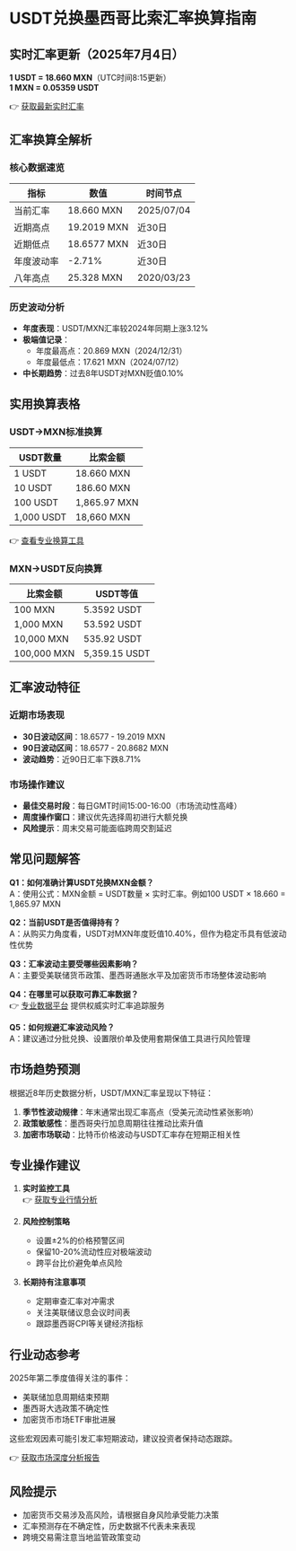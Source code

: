 # USDT兑换墨西哥比索汇率换算指南

## 实时汇率更新（2025年7月4日）

**1 USDT = 18.660 MXN**（UTC时间8:15更新）  
**1 MXN = 0.05359 USDT**

👉 [获取最新实时汇率](https://bit.ly/okx_welcome)  

## 汇率换算全解析

### 核心数据速览
| 指标 | 数值 | 时间节点 |
|------|------|---------|
| 当前汇率 | 18.660 MXN | 2025/07/04 |
| 近期高点 | 19.2019 MXN | 近30日 |
| 近期低点 | 18.6577 MXN | 近30日 |
| 年度波动率 | -2.71% | 近30日 |
| 八年高点 | 25.328 MXN | 2020/03/23 |

### 历史波动分析
- **年度表现**：USDT/MXN汇率较2024年同期上涨3.12%
- **极端值记录**：
  - 年度最高点：20.869 MXN（2024/12/31）
  - 年度最低点：17.621 MXN（2024/07/12）
- **中长期趋势**：过去8年USDT对MXN贬值0.10%

## 实用换算表格

### USDT→MXN标准换算
| USDT数量 | 比索金额 |
|----------|----------|
| 1 USDT | 18.660 MXN |
| 10 USDT | 186.60 MXN |
| 100 USDT | 1,865.97 MXN |
| 1,000 USDT | 18,660 MXN |

👉 [查看专业换算工具](https://bit.ly/okx_welcome)  

### MXN→USDT反向换算
| 比索金额 | USDT等值 |
|----------|----------|
| 100 MXN | 5.3592 USDT |
| 1,000 MXN | 53.592 USDT |
| 10,000 MXN | 535.92 USDT |
| 100,000 MXN | 5,359.15 USDT |

## 汇率波动特征

### 近期市场表现
- **30日波动区间**：18.6577 - 19.2019 MXN
- **90日波动区间**：18.6577 - 20.8682 MXN
- **波动趋势**：近90日汇率下跌8.71%

### 市场操作建议
- **最佳交易时段**：每日GMT时间15:00-16:00（市场流动性高峰）
- **周度操作窗口**：建议优先选择周初进行大额兑换
- **风险提示**：周末交易可能面临跨周交割延迟

## 常见问题解答

**Q1：如何准确计算USDT兑换MXN金额？**  
A：使用公式：MXN金额 = USDT数量 × 实时汇率。例如100 USDT × 18.660 = 1,865.97 MXN

**Q2：当前USDT是否值得持有？**  
A：从购买力角度看，USDT对MXN年度贬值10.40%，但作为稳定币具有低波动性优势

**Q3：汇率波动主要受哪些因素影响？**  
A：主要受美联储货币政策、墨西哥通胀水平及加密货币市场整体波动影响

**Q4：在哪里可以获取可靠汇率数据？**  
👉 [专业数据平台](https://bit.ly/okx_welcome) 提供权威实时汇率追踪服务

**Q5：如何规避汇率波动风险？**  
A：建议通过分批兑换、设置限价单及使用套期保值工具进行风险管理

## 市场趋势预测

根据近8年历史数据分析，USDT/MXN汇率呈现以下特征：
1. **季节性波动规律**：年末通常出现汇率高点（受美元流动性紧张影响）
2. **政策敏感性**：墨西哥央行加息周期往往推动比索升值
3. **加密市场联动**：比特币价格波动与USDT汇率存在短期正相关性

## 专业操作建议

1. **实时监控工具**  
👉 [获取专业行情分析](https://bit.ly/okx_welcome)  

2. **风险控制策略**
   - 设置±2%的价格预警区间
   - 保留10-20%流动性应对极端波动
   - 跨平台比价避免单点风险

3. **长期持有注意事项**
   - 定期审查汇率对冲需求
   - 关注美联储议息会议时间表
   - 跟踪墨西哥CPI等关键经济指标

## 行业动态参考

2025年第二季度值得关注的事件：
- 美联储加息周期结束预期
- 墨西哥大选政策不确定性
- 加密货币市场ETF审批进展

这些宏观因素可能引发汇率短期波动，建议投资者保持动态跟踪。

👉 [获取市场深度分析报告](https://bit.ly/okx_welcome)  

## 风险提示
- 加密货币交易涉及高风险，请根据自身风险承受能力决策
- 汇率预测存在不确定性，历史数据不代表未来表现
- 跨境交易需注意当地监管政策变动